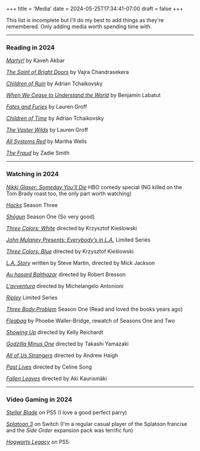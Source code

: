 +++
title = 'Media'
date = 2024-05-25T17:34:41-07:00
draft = false
+++

This list is incomplete but I'll do my best to add things as they're remembered. Only adding media worth spending time with.

***

### Reading in 2024

[*Martyr!*](https://www.goodreads.com/book/show/139400713-martyr) by Kaveh Akbar

[*The Saint of Bright Doors*](https://www.goodreads.com/book/show/61884985-the-saint-of-bright-doors) by Vajra Chandrasekera

[*Children of Ruin*](https://www.goodreads.com/book/show/40376072-children-of-ruin)  by Adrian Tchaikovsky

[*When We Cease to Understand the World*](https://www.goodreads.com/book/show/62069739-when-we-cease-to-understand-the-world) by Benjamín Labatut

[*Fates and Furies*](https://www.goodreads.com/book/show/24612118-fates-and-furies) by Lauren Groff

[*Children of Time*](https://www.goodreads.com/book/show/25499718-children-of-time) by Adrian Tchaikovsky

[*The Vaster Wilds*](https://www.goodreads.com/book/show/62952130-the-vaster-wilds) by Lauren Groff

[*All Systems Red*](https://www.goodreads.com/book/show/32758901-all-systems-red) by Martha Wells

[*The Fraud*](https://www.goodreads.com/book/show/66086834-the-fraud) by Zadie Smith

***

### Watching in 2024

[*Nikki Glaser: Someday You’ll Die*](https://www.hbo.com/movies/nikki-glaser-someday-youll-die) HBO comedy special (NG killed on the Tom Brady roast too, the only part worth watching)

[*Hacks*](https://www.max.com/shows/hacks-2021/67e940b7-aab2-46ce-a62b-c7308cde9de7) Season Three

[*Shōgun*](https://www.fxnetworks.com/shows/shogun/viewers-guide) Season One (So very good)

[*Three Colors: White*](https://www.criterion.com/films/27732-three-colors-white) directed by Krzysztof Kieślowski

[*John Mulaney Presents: Everybody’s in L.A.*](https://www.netflix.com/browse?jbv=81742123) Limited Series

[*Three Colors: Blue*](https://www.criterion.com/films/27731-three-colors-blue) directed by Krzysztof Kieślowski

[*L.A. Story*](https://www.imdb.com/title/tt0102250/) written by Steve Martin, directed by Mick Jackson

[*Au hasard Balthazar*](https://www.criterion.com/films/455-au-hasard-balthazar) directed by Robert Bresson

[*L’avventura*](https://www.criterion.com/films/209-l-avventura) directed by Michelangelo Antonioni

[*Ripley*](https://www.netflix.com/title/81678765) Limited Series

[*Three Body Problem*](https://www.netflix.com/browse?jbv=81024821) Season One (Read and loved the books years ago)

[*Fleabag*](https://www.amazon.com/Fleabag-Season-1/dp/B0875K9Q4P) by Phoebe Waller-Bridge, rewatch of Seasons One and Two

[*Showing Up*](https://www.imdb.com/title/tt13923216/) directed by Kelly Reichardt

[*Godzilla Minus One*](https://www.imdb.com/title/tt23289160/) directed by Takashi Yamazaki

[*All of Us Strangers*](https://www.imdb.com/title/tt21192142/) directed by Andrew Haigh

[*Past Lives*](https://www.imdb.com/title/tt13238346/) directed by Celine Song

[*Fallen Leaves*](https://www.imdb.com/title/tt21027780/) directed by Aki Kaurismäki

***

### Video Gaming in 2024

[*Stellar Blade*](https://www.playstation.com/en-us/games/stellar-blade/) on PS5 (I love a good perfect parry)

[*Splatoon 3*](https://splatoon.nintendo.com/) on Switch (I'm a regular casual player of the Splatoon francise and the *Side Order* expansion pack was terrific fun)

[*Hogwarts Legacy*](https://www.hogwartslegacy.com/en-us/) on PS5